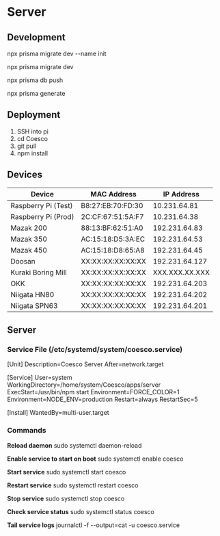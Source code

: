 # Server

## Development

npx prisma migrate dev --name init

npx prisma migrate dev

npx prisma db push

npx prisma generate

## Deployment

1. SSH into pi
2. cd Coesco
3. git pull
4. npm install

## Devices

| Device                 | MAC Address         | IP Address       |
|------------------------|---------------------|------------------|
| Raspberry Pi (Test)    | B8:27:EB:70:FD:30   | 10.231.64.81     |
| Raspberry Pi (Prod)    | 2C:CF:67:51:5A:F7   | 10.231.64.38     |
| Mazak 200              | 88:13:BF:62:51:A0   | 192.231.64.83    |
| Mazak 350              | AC:15:18:D5:3A:EC   | 192.231.64.53    |
| Mazak 450              | AC:15:18:D8:65:A8   | 192.231.64.45    |
| Doosan                 | XX:XX:XX:XX:XX:XX   | 192.231.64.127   |
| Kuraki Boring Mill     | XX:XX:XX:XX:XX:XX   | XXX.XXX.XX.XXX   |
| OKK                    | XX:XX:XX:XX:XX:XX   | 192.231.64.203   |
| Niigata HN80           | XX:XX:XX:XX:XX:XX   | 192.231.64.202   |
| Niigata SPN63          | XX:XX:XX:XX:XX:XX   | 192.231.64.201   |

## Server

### Service File (/etc/systemd/system/coesco.service)

[Unit]
Description=Coesco Server
After=network.target

[Service]
User=system
WorkingDirectory=/home/system/Coesco/apps/server
ExecStart=/usr/bin/npm start
Environment=FORCE_COLOR=1
Environment=NODE_ENV=production
Restart=always
RestartSec=5

[Install]
WantedBy=multi-user.target

### Commands

**Reload daemon**
sudo systemctl daemon-reload

**Enable service to start on boot**
sudo systemctl enable coesco

**Start service**
sudo systemctl start coesco

**Restart service**
sudo systemctl restart coesco

**Stop service**
sudo systemctl stop coesco

**Check service status**
sudo systemctl status coesco

**Tail service logs**
journalctl -f --output=cat -u coesco.service